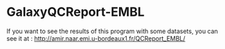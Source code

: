 # GalaxyQCReport-EMBL

If you want to see the results of this program with some datasets, you can see it at : http://amir.naar.emi.u-bordeaux1.fr/QCReport_EMBL/